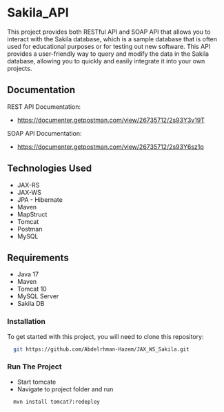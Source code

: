 # Sakila_API
This project provides both RESTful API and SOAP API that allows you to interact with the Sakila database, which is a sample database that is often used for educational purposes or for testing out new software. This API provides a user-friendly way to query and modify the data in the Sakila database, allowing you to quickly and easily integrate it into your own projects.

## Documentation
REST API Documentation:
-   https://documenter.getpostman.com/view/26735712/2s93Y3v19T

SOAP API Documentation:
-   https://documenter.getpostman.com/view/26735712/2s93Y6sz1p

## Technologies Used
- JAX-RS
- JAX-WS
- JPA - Hibernate
- Maven
- MapStruct
- Tomcat
- Postman
- MySQL

## Requirements
- Java 17
- Maven
- Tomcat 10
- MySQL Server
- Sakila DB

### Installation
To get started with this project, you will need to clone this repository:
```bash
  git https://github.com/Abdelrhman-Hazem/JAX_WS_Sakila.git
```

### Run The Project
- Start tomcate
- Navigate to project folder and run
```bash
  mvn install tomcat7:redeploy
```
